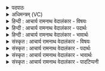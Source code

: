 <details><summary>पदपाठः</summary>

ते꣢। अ꣣मन्वत। प्रथम꣢म्। ना꣡म꣢꣯। गो꣡ना꣢꣯म्। त्रिः। स꣣प्त꣢। प꣣रम꣢म्। ना꣡म꣢꣯। जा꣣नन्। ताः꣢। जा꣣नतीः꣢। अ꣣भि꣢। अ꣣नूषत। क्षाः꣢। आ꣣विः꣢। आ꣣। विः꣢। भु꣣वन्। अरुणीः꣢। य꣡श꣢꣯सा। गा꣡वः꣢꣯। ६०६।
</details>

<details><summary>अधिमन्त्रम् (VC)</summary>

- अग्निः
- वामदेवो गौतमः
- त्रिष्टुप्
- धैवतः
- आरण्यं काण्डम्
</details>

<details><summary>हिन्दी : आचार्य रामनाथ वेदालंकार - विषयः</summary>

वेदवाणियाँ परमात्मा का ही यश गाती हैं, यह कहते हैं।
</details>

<details><summary>हिन्दी : आचार्य रामनाथ वेदालंकार - पदार्थः</summary>

पदार्थान्वयभाषाः -  हे अग्रनायक परमात्मन् ! (ते) प्रसिद्ध विद्वान् जन (नाम) आपके नाम को (प्रथमम्) श्रेष्ठ (अमन्वत) मानते हैं। (गोनां त्रिःसप्त) इक्कीस वेदवाणियाँ, अर्थात् गायत्री आदि इक्कीस छन्दोंवाली ऋचाएँ भी (नाम) आपके नाम को (परमम्) श्रेष्ठ (जानन्) जनाती हैं। (जानतीः) आपके नाम को सर्वश्रेष्ठ जनाती हुई (ताः) वे अर्थगर्भित वेदवाणियाँ (यशसा) आपके महिमागान-जनित यश से (अरुणीः आरोचमान होती हुई (आविर्भुवन्) अध्येताओं के हृदय में प्रकट हो जाती हैं, अपने रहस्यार्थ को खोल देती हैं ॥५॥
</details>

<details><summary>हिन्दी : आचार्य रामनाथ वेदालंकार - भावार्थः</summary>

भावार्थभाषाः -  वेदवाणियाँ मिलकर जिस परब्रह्म की महिमा को गाते-गाते नहीं थकतीं और जिस यशस्वी परब्रह्म के माहात्म्य-कीर्तन से वे स्वयं भी यशोमयी हो गयी हैं, उसकी महिमा को हम भी क्यों न गायें? ॥५॥
</details>

<details><summary>संस्कृत : आचार्य रामनाथ वेदालंकार - विषयः</summary>

अथ वेदवाचः परमात्मन एव यशो गायन्तीत्याह।
</details>

<details><summary>संस्कृत : आचार्य रामनाथ वेदालंकार - पदार्थः</summary>

पदार्थान्वयभाषाः -  हे अग्रणीः परमात्मन् ! (ते)२ प्रसिद्धा विद्वांसः (नाम) त्वदीयं नामधेयम् (प्रथमम्) श्रेष्ठम् (अमन्वत्) मन्यन्ते। (गोनां त्रिःसप्त) वेदवाचाम् एकविंशतिः अपि, सप्त गायत्र्यादीनि, सप्त अतिजगत्यादीनि, सप्त च कृत्यादीनि इति वेदानाम् एकविंशतिः छन्दांसि अपि इत्यर्थः। गवाम् इति प्राप्ते पादान्तत्वाद् ‘गोः पादान्ते। अ० ७।१।५७’ इति नुडागमः। (नाम) त्वदीयं नामधेयम् (परमम्) श्रेष्ठम् (जानन्) ज्ञापयन्ति। (जानतीः) तव नाम श्रेष्ठं ज्ञापयन्त्यः (ताः) प्रसिद्धाः (क्षाः) अर्थगर्भा वेदवाचः। क्षा क्षियतेर्निवासकर्मणः। निरु० २।६। क्षाययन्ति निवासयन्ति गूढमर्थं स्वात्मनि यास्ताः क्षाः। क्षि निवासगत्योः। (अभ्यनूषत) त्वां स्तुवन्ति। अत एव (गावः) ताः वेदवाचः (यशसा) त्वन्महिमगानजनितया कीर्त्या (अरुणीः) अरुण्यः आरोचमानाः सत्यः (आविर्भुवन्) अध्येतॄणां हृदि स्वार्थसमुद्घाटनेन प्रकटिता जायन्ते। तथा चोक्तम्—उ॒त त्वः॒ पश्य॒न्न द॑दर्श॒ वाच॑मु॒त त्वः॑ शृ॒ण्वन्न शृ॑णोत्येनाम्। उ॒तो त्व॑स्मै त॒न्वं विसस्रे जा॒येव॒ पत्य॑ उश॒ती सु॒वासाः॑ ॥ ऋ० १०।७१।४ इति ॥५॥ अत्र ‘जानन्, जानतीः’ इत्युभयत्र ण्यर्थगर्भो ज्ञाधातुर्विज्ञेयः, वेदवाचामचेतनत्वेन ज्ञानासंभवात् ॥५॥
</details>

<details><summary>संस्कृत : आचार्य रामनाथ वेदालंकार - भावार्थः</summary>

भावार्थभाषाः -  वेदवाचः संभूय यस्य परब्रह्मणो महिमानं गायं गायं न श्राम्यन्ति, यस्य च यशोमयस्य माहात्म्यकीर्तनेन ताः स्वयमपि यशोमय्यः सञ्जाताः, तन्महिमाऽस्माभिरपि कुतो न गेयः ॥५॥
</details>

<details><summary>संस्कृत : आचार्य रामनाथ वेदालंकार - पादटिप्पनी</summary>

टिप्पणी:   १. ऋ० ४।१।१६, ‘ते मन्वत प्रथमं नाम धेनोस्त्रिःसप्त मातुः परमाणि विन्दन्। तज्जानतीरभ्यनूषत वा आविर्भुवदरुणीर्यशसा गोः’ ॥ इति पाठः। २. ‘ते’ इति पदं प्रसिद्धपरामर्शकम्। न च युष्मदादेशोऽयमिति मन्तव्यं पादादौ तस्याप्राप्तेः स्वरविरोधाच्च।
</details>